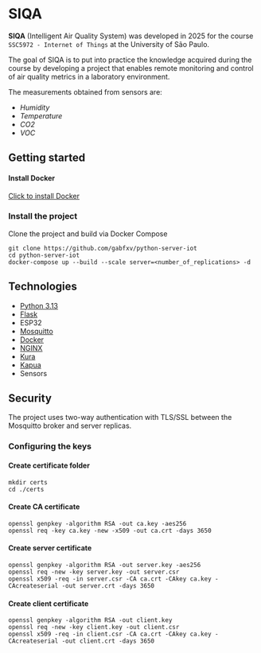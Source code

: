 # SIQA

**SIQA** (Intelligent Air Quality System) was developed in 2025 for the course `SSC5972 - Internet of Things` at the University of São Paulo.

The goal of SIQA is to put into practice the knowledge acquired during the course by developing a project that enables remote monitoring and control of air quality metrics in a laboratory environment.

The measurements obtained from sensors are:

- _Humidity_
- _Temperature_
- _CO2_
- _VOC_

## Getting started

#### Install Docker
[Click to install Docker](https://www.docker.com/)

### Install the project
Clone the project and build via Docker Compose
``` 
git clone https://github.com/gabfxv/python-server-iot
cd python-server-iot
docker-compose up --build --scale server=<number_of_replications> -d
```

## Technologies
- [Python 3.13](https://www.python.org/)
- [Flask](https://flask.palletsprojects.com/en/stable/)
- ESP32
- [Mosquitto](https://mosquitto.org/)
- [Docker](https://www.docker.com/)
- [NGINX](https://nginx.org/)
- [Kura](https://eclipse-kura.github.io/kura/docs-release-5.6/)
- [Kapua](https://projects.eclipse.org/projects/iot.kapua)
- Sensors

## Security
The project uses two-way authentication with TLS/SSL between the Mosquitto broker and server replicas.

### Configuring the keys

#### Create certificate folder
```
mkdir certs
cd ./certs
```

#### Create CA certificate
```
openssl genpkey -algorithm RSA -out ca.key -aes256
openssl req -key ca.key -new -x509 -out ca.crt -days 3650
```

#### Create server certificate
```
openssl genpkey -algorithm RSA -out server.key -aes256
openssl req -new -key server.key -out server.csr
openssl x509 -req -in server.csr -CA ca.crt -CAkey ca.key -CAcreateserial -out server.crt -days 3650
```

#### Create client certificate
```
openssl genpkey -algorithm RSA -out client.key
openssl req -new -key client.key -out client.csr
openssl x509 -req -in client.csr -CA ca.crt -CAkey ca.key -CAcreateserial -out client.crt -days 3650
```
